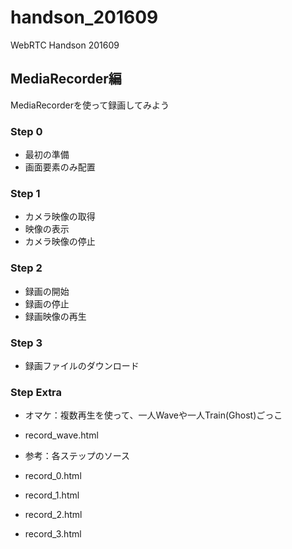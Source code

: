 # handson_201609
WebRTC Handson 201609

## MediaRecorder編

MediaRecorderを使って録画してみよう

### Step 0

- 最初の準備
- 画面要素のみ配置

### Step 1

- カメラ映像の取得
- 映像の表示
- カメラ映像の停止

### Step 2

- 録画の開始
- 録画の停止
- 録画映像の再生

### Step 3

- 録画ファイルのダウンロード

### Step Extra

- オマケ：複数再生を使って、一人Waveや一人Train(Ghost)ごっこ
 - record_wave.html

- 参考：各ステップのソース
 - record_0.html
 - record_1.html
 - record_2.html
 - record_3.html



